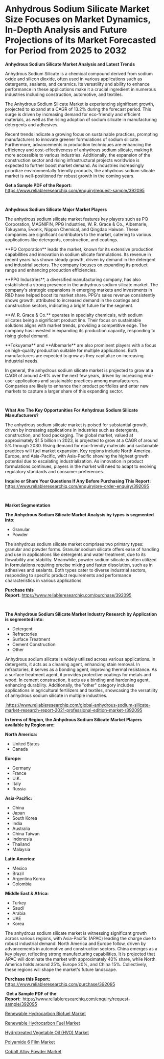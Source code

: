 <p><h1>Anhydrous Sodium Silicate Market Size Focuses on Market Dynamics, In-Depth Analysis and Future Projections of its Market Forecasted for Period from 2025 to 2032</h1></p><p><strong>Anhydrous Sodium Silicate Market Analysis and Latest Trends</strong></p>
<p><p>Anhydrous Sodium Silicate is a chemical compound derived from sodium oxide and silicon dioxide, often used in various applications such as detergents, sealants, and ceramics. Its versatility and ability to enhance performance in these applications make it a crucial ingredient in numerous industries including construction, automotive, and textiles.</p><p>The Anhydrous Sodium Silicate Market is experiencing significant growth, projected to expand at a CAGR of 13.2% during the forecast period. This surge is driven by increasing demand for eco-friendly and efficient materials, as well as the rising adoption of sodium silicate in manufacturing detergents and adhesives. </p><p>Recent trends indicate a growing focus on sustainable practices, prompting manufacturers to innovate greener formulations of sodium silicate. Furthermore, advancements in production techniques are enhancing the efficiency and cost-effectiveness of anhydrous sodium silicate, making it more accessible to various industries. Additionally, the expansion of the construction sector and rising infrastructural projects worldwide is expected to further boost market demand. As industries increasingly prioritize environmentally friendly products, the anhydrous sodium silicate market is well-positioned for robust growth in the coming years.</p></p>
<p><strong>Get a Sample PDF of the Report:&nbsp;</strong> <a href="https://www.reliableresearchiq.com/enquiry/request-sample/392095?utm_campaign=103&utm_medium=2&utm_source=Github&utm_content=ia&utm_term=29032025&utm_id=anhydrous-sodium-silicate">https://www.reliableresearchiq.com/enquiry/request-sample/392095</a></p>
<p>&nbsp;</p>
<p><strong>Anhydrous Sodium Silicate Major Market Players</strong></p>
<p><p>The anhydrous sodium silicate market features key players such as PQ Corporation, MAGNIFIN, PPG Industries, W. R. Grace & Co., Albemarle, Tokuyama, Evonik, Nippon Chemical, and Qingdao Haiwan. These companies are significant contributors to the market, catering to various applications like detergents, construction, and coatings.</p><p>**PQ Corporation** leads the market, known for its extensive production capabilities and innovation in sodium silicate formulations. Its revenue in recent years has shown steady growth, driven by demand in the detergent and industrial sectors. The company focuses on expanding its product range and enhancing production efficiencies.</p><p>**PPG Industries**, a diversified manufacturing company, has also established a strong presence in the anhydrous sodium silicate market. The company's strategic expansions in emerging markets and investments in R&D have helped boost its market share. PPG's sales revenue consistently shows growth, attributed to increased demand in the coatings and construction sectors, indicating a bright future for the segment.</p><p>**W. R. Grace & Co.** operates in specialty chemicals, with sodium silicates being a significant product line. Their focus on sustainable solutions aligns with market trends, providing a competitive edge. The company has invested in expanding its production capacity, responding to rising global demand.</p><p>**Tokuyama** and **Albemarle** are also prominent players with a focus on high-quality production suitable for multiple applications. Both manufacturers are expected to grow as they capitalize on increasing industrial needs.</p><p>In general, the anhydrous sodium silicate market is projected to grow at a CAGR of around 4-6% over the next few years, driven by increasing end-user applications and sustainable practices among manufacturers. Companies are likely to enhance their product portfolios and enter new markets to capture a larger share of this expanding sector.</p></p>
<p>&nbsp;</p>
<p><strong>What Are The Key Opportunities For Anhydrous Sodium Silicate Manufacturers?</strong></p>
<p><p>The anhydrous sodium silicate market is poised for substantial growth, driven by increasing applications in industries such as detergents, construction, and food packaging. The global market, valued at approximately $1.5 billion in 2023, is projected to grow at a CAGR of around 5% through 2030. Rising demand for eco-friendly materials and sustainable practices will fuel market expansion. Key regions include North America, Europe, and Asia-Pacific, with Asia-Pacific showing the highest growth potential due to escalating industrialization. As innovation in product formulations continues, players in the market will need to adapt to evolving regulatory standards and consumer preferences.</p></p>
<p><strong>Inquire or Share Your Questions If Any Before Purchasing This Report:</strong> <a href="https://www.reliableresearchiq.com/enquiry/pre-order-enquiry/392095?utm_campaign=103&utm_medium=2&utm_source=Github&utm_content=ia&utm_term=29032025&utm_id=anhydrous-sodium-silicate">https://www.reliableresearchiq.com/enquiry/pre-order-enquiry/392095</a></p>
<p>&nbsp;</p>
<p><strong>Market Segmentation</strong></p>
<p><strong>The Anhydrous Sodium Silicate Market Analysis by types is segmented into:</strong></p>
<p><ul><li>Granular</li><li>Powder</li></ul></p>
<p><p>The anhydrous sodium silicate market comprises two primary types: granular and powder forms. Granular sodium silicate offers ease of handling and use in applications like detergents and water treatment, due to its flowability and stability. Meanwhile, powder sodium silicate is often utilized in formulations requiring precise mixing and faster dissolution, such as in adhesives and sealants. Both types cater to diverse industrial sectors, responding to specific product requirements and performance characteristics in various applications.</p></p>
<p><strong>Purchase this Report:&nbsp;</strong><a href="https://www.reliableresearchiq.com/purchase/392095?utm_campaign=103&utm_medium=2&utm_source=Github&utm_content=ia&utm_term=29032025&utm_id=anhydrous-sodium-silicate">https://www.reliableresearchiq.com/purchase/392095</a></p>
<p>&nbsp;</p>
<p><strong>The Anhydrous Sodium Silicate Market Industry Research by Application is segmented into:</strong></p>
<p><ul><li>Detergent</li><li>Refractories</li><li>Surface Treatment</li><li>Cement Construction</li><li>Other</li></ul></p>
<p><p>Anhydrous sodium silicate is widely utilized across various applications. In detergents, it acts as a cleaning agent, enhancing stain removal. In refractories, it serves as a bonding agent, improving thermal resistance. As a surface treatment agent, it provides protective coatings for metals and wood. In cement construction, it acts as a binding and hardening agent, enhancing durability. Additionally, the "other" category includes applications in agricultural fertilizers and textiles, showcasing the versatility of anhydrous sodium silicate in multiple industries.</p></p>
<p><a href="https://www.reliableresearchiq.com/global-anhydrous-sodium-silicate-market-research-report-2021-professional-edition-market-r392095?utm_campaign=103&utm_medium=2&utm_source=Github&utm_content=ia&utm_term=29032025&utm_id=anhydrous-sodium-silicate">&nbsp;https://www.reliableresearchiq.com/global-anhydrous-sodium-silicate-market-research-report-2021-professional-edition-market-r392095</a></p>
<p><strong>In terms of Region, the Anhydrous Sodium Silicate Market Players available by Region are:</strong></p>
<p>
    <p> <strong> North America: </strong>
        <ul>
            <li>United States</li>
            <li>Canada</li>
        </ul>
        </p> 
    <p> <strong> Europe: </strong>
        <ul>
            <li>Germany</li>
            <li>France</li>
            <li>U.K.</li>
            <li>Italy</li>
            <li>Russia</li>
        </ul>
        </p> 
    <p> <strong> Asia-Pacific: </strong>
        <ul>
            <li>China</li>
            <li>Japan</li>
            <li>South Korea</li>
            <li>India</li>
            <li>Australia</li>
            <li>China Taiwan</li>
            <li>Indonesia</li>
            <li>Thailand</li>
            <li>Malaysia</li>
        </ul>
        </p> 
    <p> <strong> Latin America: </strong>
        <ul>
            <li>Mexico</li>
            <li>Brazil</li>
            <li>Argentina Korea</li>
            <li>Colombia</li>
        </ul>
        </p> 
    <p> <strong> Middle East & Africa: </strong>
        <ul>
            <li>Turkey</li>
            <li>Saudi</li>
            <li>Arabia</li>
            <li>UAE</li>
            <li>Korea</li>
        </ul>
    </p>
    </p>
<p><p>The anhydrous sodium silicate market is witnessing significant growth across various regions, with Asia-Pacific (APAC) leading the charge due to robust industrial demand. North America and Europe follow, driven by advancements in automotive and construction sectors. China emerges as a key player, reflecting strong manufacturing capabilities. It is projected that APAC will dominate the market with approximately 40% share, while North America holds around 25%, Europe 20%, and China 15%. Collectively, these regions will shape the market's future landscape.</p></p>
<p><strong>Purchase this Report: </strong><a href="https://www.reliableresearchiq.com/purchase/392095?utm_campaign=103&utm_medium=2&utm_source=Github&utm_content=ia&utm_term=29032025&utm_id=anhydrous-sodium-silicate">https://www.reliableresearchiq.com/purchase/392095</a></p>
<p>&nbsp;<strong>Get a Sample PDF of the Report:&nbsp;&nbsp;</strong><a href="https://www.reliableresearchiq.com/enquiry/request-sample/392095?utm_campaign=103&utm_medium=2&utm_source=Github&utm_content=ia&utm_term=29032025&utm_id=anhydrous-sodium-silicate">https://www.reliableresearchiq.com/enquiry/request-sample/392095</a></p>
<p><strong></strong></p>
<p><p><a href="https://github.com/pupekironim/Market-Research-Report-List-1/blob/main/renewable-hydrocarbon-biofuel-market.md?utm_campaign=103&utm_medium=2&utm_source=Github&utm_content=ia&utm_term=29032025&utm_id=anhydrous-sodium-silicate">Renewable Hydrocarbon Biofuel Market</a></p><p><a href="https://github.com/yakobotege/Market-Research-Report-List-1/blob/main/renewable-hydrocarbon-fuel-market.md?utm_campaign=103&utm_medium=2&utm_source=Github&utm_content=ia&utm_term=29032025&utm_id=anhydrous-sodium-silicate">Renewable Hydrocarbon Fuel Market</a></p><p><a href="https://github.com/ertssmelov0/Market-Research-Report-List-1/blob/main/hydrotreated-vegetable-oil-hvo-market.md?utm_campaign=103&utm_medium=2&utm_source=Github&utm_content=ia&utm_term=29032025&utm_id=anhydrous-sodium-silicate">Hydrotreated Vegetable Oil (HVO) Market</a></p><p><a href="https://github.com/heeildannas/Market-Research-Report-List-1/blob/main/polyamide-6-film-market.md?utm_campaign=103&utm_medium=2&utm_source=Github&utm_content=ia&utm_term=29032025&utm_id=anhydrous-sodium-silicate">Polyamide 6 Film Market</a></p><p><a href="https://github.com/astadtetcha28/Market-Research-Report-List-1/blob/main/cobalt-alloy-powder-market.md?utm_campaign=103&utm_medium=2&utm_source=Github&utm_content=ia&utm_term=29032025&utm_id=anhydrous-sodium-silicate">Cobalt Alloy Powder Market</a></p></p>